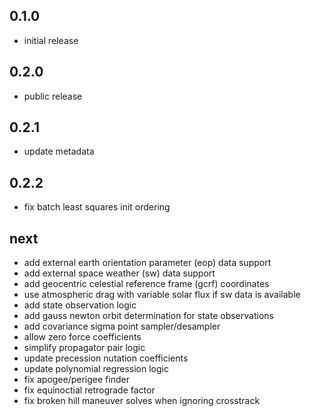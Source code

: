 ## 0.1.0

- initial release

## 0.2.0

- public release

## 0.2.1

- update metadata

## 0.2.2

- fix batch least squares init ordering

## next

- add external earth orientation parameter (eop) data support
- add external space weather (sw) data support
- add geocentric celestial reference frame (gcrf) coordinates
- use atmospheric drag with variable solar flux if sw data is available
- add state observation logic
- add gauss newton orbit determination for state observations
- add covariance sigma point sampler/desampler
- allow zero force coefficients
- simplify propagator pair logic
- update precession nutation coefficients
- update polynomial regression logic
- fix apogee/perigee finder
- fix equinoctial retrograde factor
- fix broken hill maneuver solves when ignoring crosstrack

